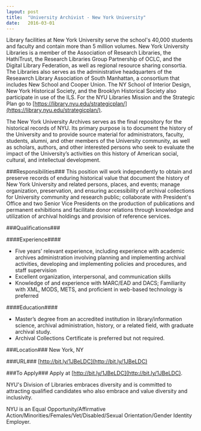 ```yaml
---
layout: post
title:  "University Archivist - New York University"
date:   2016-03-01
---
```

Library facilities at New York University serve the school's 40,000 students and faculty and contain more than 5 million volumes. New York University Libraries is a member of the Association of Research Libraries, the HathiTrust, the Research Libraries Group Partnership of OCLC, and the Digital Library Federation, as well as regional resource sharing consortia. The Libraries also serves as the administrative headquarters of the Reseawrch Library Association of South Manhattan, a consortium that includes New School and Cooper Union. The NY School of Interior Design, New York Historical Society, and the Brooklyn Historical Society also participate in use of the ILS. For the NYU Libraries Mission and the Strategic Plan go to [https://library.nyu.edu/strategicplan/](https://library.nyu.edu/strategicplan/).

The New York University Archives serves as the final repository for the historical records of NYU. Its primary purpose is to document the history of the University and to provide source material for administrators, faculty, students, alumni, and other members of the University community, as well as scholars, authors, and other interested persons who seek to evaluate the impact of the University’s activities on this history of American social, cultural, and intellectual development.

###Responsibilities###
This position will work independently to obtain and preserve records of enduring historical value that document the history of New York University and related persons, places, and events; manage organization, preservation, and ensuring accessibility of archival collections for University community and research public; collaborate with President's Office and two Senior Vice Presidents on the production of publications and permanent exhibitions and facilitate donor relations through knowledge and utilization of archival holdings and provision of reference services.

###Qualifications###

####Experience####
* Five years’ relevant experience, including experience with academic archives administration involving planning and implementing archival activities, developing and implementing policies and procedures, and staff supervision
* Excellent organization, interpersonal, and communication skills
* Knowledge of and experience with MARC/EAD and DACS; Familiarity with XML, MODS, METS, and proficient in web-based technology is preferred

####Education####
* Master’s degree from an accredited institution in library/information science, archival administration, history, or a related field, with graduate archival study. 
* Archival Collections Certificate is preferred but not required.

###Location###
New York, NY

###URL###
[http://bit.ly/1JBeLDC](http://bit.ly/1JBeLDC)

###To Apply###
Apply at [http://bit.ly/1JBeLDC](http://bit.ly/1JBeLDC).

NYU's Division of Libraries embraces diversity and is committed to attracting qualified candidates who also embrace and value diversity and inclusivity.

NYU is an Equal Opportunity/Affirmative Action/Minorities/Females/Vet/Disabled/Sexual Orientation/Gender Identity Employer.
